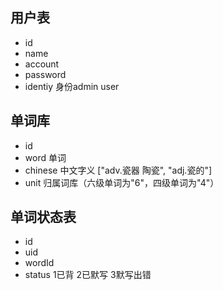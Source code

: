 ## 用户表
- id
- name
- account
- password
- identiy 身份admin user

## 单词库
- id
- word 单词
- chinese 中文字义 ["adv.瓷器 陶瓷", "adj.瓷的"]
- unit 归属词库（六级单词为"6"，四级单词为"4"）

## 单词状态表
- id
- uid
- wordId
- status 1已背 2已默写 3默写出错